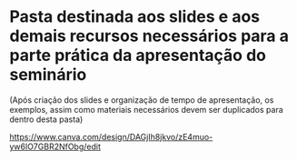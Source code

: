 # Pasta destinada aos slides e aos demais recursos necessários para a parte prática da apresentação do seminário
  (Após criação dos slides e organização de tempo de apresentação, os exemplos, assim como materiais necessários devem ser duplicados para dentro desta pasta)

https://www.canva.com/design/DAGjIh8jkvo/zE4muo-yw6lO7GBR2NfObg/edit